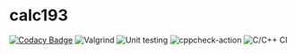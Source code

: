 # calc193
[![Codacy Badge](https://api.codacy.com/project/badge/Grade/4e9f352f908e4769a6bb1d3342ea0380)](https://app.codacy.com/gh/stepin104344/calc193?utm_source=github.com&utm_medium=referral&utm_content=stepin104344/calc193&utm_campaign=Badge_Grade)
![Valgrind](https://github.com/stepin104344/calc193/workflows/Valgrind/badge.svg)
![Unit testing](https://github.com/stepin104344/calc193/workflows/Unit%20testing/badge.svg)
![cppcheck-action](https://github.com/stepin104344/calc193/workflows/cppcheck-action/badge.svg)
![C/C++ CI](https://github.com/stepin104344/calc193/workflows/C/C++%20CI/badge.svg)
